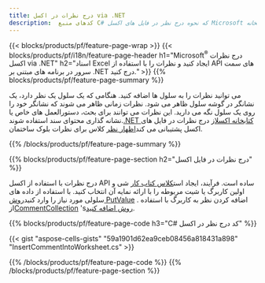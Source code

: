 ```yaml
---
title: درج نظرات در اکسل via .NET
description:  کدهای منبع C# که نحوه درج نظر در فایل های اکسل Microsoft با استفاده از کتابخانه .NET.
---
```

{{< blocks/products/pf/feature-page-wrap >}}
{{< blocks/products/pf/i18n/feature-page-header h1="Microsoft<sup>&reg;</sup> درج نظرات اکسل via .NET" h2="اسناد Excel ایجاد کنید و نظرات را با استفاده از API های سمت سرور در برنامه های مبتنی بر .NET درج کنید." >}}
{{% blocks/products/pf/feature-page-summary %}}

 می توانید نظرات را به سلول ها اضافه کنید. هنگامی که یک سلول یک نظر دارد، یک نشانگر در گوشه سلول ظاهر می شود. نظرات زمانی ظاهر می شوند که نشانگر خود را روی یک سلول نگه می دارید. این نظرات می توانند برای بحث، دستورالعمل های خاص یا نشانه گذاری محتوای سند استفاده شوند.[.NET کتابخانه اکسل](/cells/fa/net/)از درج نظرات در فایل های اکسل پشتیبانی می کند[اظهار نظر](https://reference.aspose.com/cells/net/aspose.cells/comment) کلاس برای نظرات بلوک ساختمان.

{{% /blocks/products/pf/feature-page-summary %}}

{{% blocks/products/pf/feature-page-section h2="درج نظرات در فایل اکسل" %}}

 درج نظرات با استفاده از اکسل API ساده است. فرآیند، ایجاد است[کلاس کتاب کار](https://reference.aspose.com/cells/net/aspose.cells/workbook) شی و اولین کاربرگ یا شیت مربوطه را با ارائه نمایه آن انتخاب کنید. با استفاده از داده های سلولی مورد نیاز را وارد کنید[روش PutValue](https://reference.aspose.com/cells/net/aspose.cells/cell/methods/putvalue/index) . اضافه کردن نظر به کاربرگ با استفاده از[CommentCollection](https://reference.aspose.com/cells/net/aspose.cells/commentcollection) 's[روش اضافه کنید](https://reference.aspose.com/cells/net/aspose.cells.commentcollection/add/methods/1).

{{% blocks/products/pf/feature-page-code h3="C# کد درج نظر در اکسل" %}}

{{< gist "aspose-cells-gists" "59a1901d62ea9ceb08456a818431a898" "InsertCommentIntoWorksheet.cs" >}}

{{% /blocks/products/pf/feature-page-code %}}
{{% /blocks/products/pf/feature-page-section %}}
